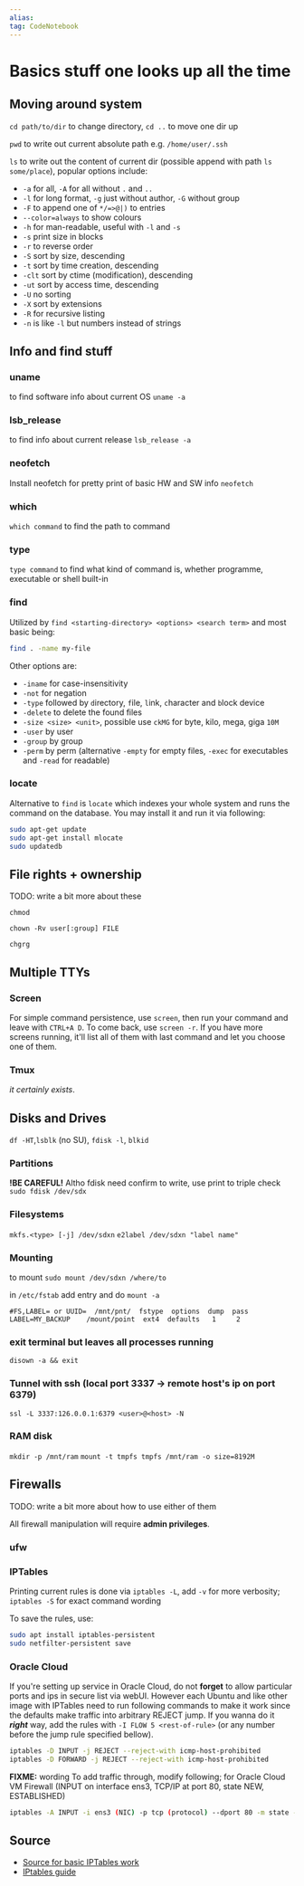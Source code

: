 ```yaml
---
alias:
tag: CodeNotebook 
---
```


# Basics stuff one looks up all the time

## Moving around system

`cd path/to/dir` to change directory, `cd ..` to move one dir up

`pwd` to write out current absolute path e.g. `/home/user/.ssh`

`ls` to write out the content of current dir (possible append with path `ls some/place`), popular options include:

- `-a` for all, `-A` for all without `.` and `..`
- `-l` for long format, `-g` just without author, `-G` without group
- `-F` to append one of `*/=>@|)` to entries
- `--color=always` to show colours
- `-h` for man-readable, useful with `-l` and `-s`
- `-s` print size in blocks
- `-r` to reverse order
- `-S` sort by size, descending
- `-t` sort by time creation, descending
- `-clt` sort by ctime (modification), descending
- `-ut` sort by access time, descending
- `-U` no sorting
- `-X` sort by extensions
- `-R` for recursive listing
- `-n` is like `-l` but numbers instead of strings

## Info and find stuff

### uname

to find software info about current OS `uname -a`

### lsb_release

to find info about current release `lsb_release -a`

### neofetch

Install neofetch for pretty print of basic HW and SW info `neofetch`

### which

`which command` to find the path to command

### type

`type command` to find what kind of command is, whether programme, executable or shell built-in

### find

Utilized by `find <starting-directory> <options> <search term>` and most basic being:

```bash
find . -name my-file
```

Other options are:

- `-iname` for case-insensitivity
- `-not` for negation
- `-type` followed by `d`irectory, `f`ile, `l`ink, `c`haracter and `b`lock device
- `-delete` to delete the found files
- `-size <size> <unit>`, possible use `ckMG` for byte, kilo, mega, giga `10M`
- `-user` by user
- `-group` by group
- `-perm` by perm (alternative `-empty` for empty files, `-exec` for executables and `-read`  for readable)

### locate

Alternative to `find` is `locate` which indexes your whole system and runs the command on the database. You may install it and run it via following:

```bash
sudo apt-get update
sudo apt-get install mlocate
sudo updatedb
```

## File rights + ownership

TODO: write a bit more about these

`chmod`

`chown -Rv user[:group] FILE`

`chgrg`

## Multiple TTYs

### Screen

For simple command persistence, use `screen`, then run your command and leave with `CTRL+A D`. To come back, use `screen -r`. If you have more screens running, it'll list all of them with last command and let you choose one of them.

### Tmux

*it certainly exists*.

## Disks and Drives

`df -HT`,`lsblk` (no SU), `fdisk -l`, `blkid`

### Partitions

**!BE CAREFUL!** Altho fdisk need confirm to write, use print to triple check
`sudo fdisk /dev/sdx`

### Filesystems

`mkfs.<type> [-j] /dev/sdxn`
`e2label /dev/sdxn "label name"`

### Mounting

to mount `sudo mount /dev/sdxn /where/to`

in `/etc/fstab` add entry and do `mount -a`

```text
#FS,LABEL= or UUID=  /mnt/pnt/  fstype  options  dump  pass 
LABEL=MY_BACKUP    /mount/point  ext4  defaults   1     2
```

### exit terminal but leaves all processes running

`disown -a && exit`

### Tunnel with ssh (local port 3337 -> remote host's ip on port 6379)

`ssl -L 3337:126.0.0.1:6379 <user>@<host> -N`

### RAM disk

`mkdir -p /mnt/ram`
`mount -t tmpfs tmpfs /mnt/ram -o size=8192M`

## Firewalls

TODO: write a bit more about how to use either of them

All firewall manipulation will require **admin privileges**.

### ufw

### IPTables

Printing current rules is done via `iptables -L`, add `-v` for more verbosity; `iptables -S` for exact command wording

To save the rules, use:

```bash
sudo apt install iptables-persistent
sudo netfilter-persistent save
```

### Oracle Cloud

If you're setting up service in Oracle Cloud, do not **forget** to allow particular ports and ips in secure list via webUI. However each Ubuntu and like other image with IPTables need to run following commands to make it work since the defaults make traffic into arbitrary REJECT jump. If you wanna do it ***right*** way, add the rules with `-I FLOW 5 <rest-of-rule>` (or any number before the jump rule specified bellow).

```bash
iptables -D INPUT -j REJECT --reject-with icmp-host-prohibited
iptables -D FORWARD -j REJECT --reject-with icmp-host-prohibited
```

**FIXME:** wording
To add traffic through, modify following; for Oracle Cloud VM Firewall (INPUT on interface ens3, TCP/IP at port 80, state NEW, ESTABLISHED)

```bash
iptables -A INPUT -i ens3 (NIC) -p tcp (protocol) --dport 80 -m state --state NEW,ESTABLISHED -j ACCEPT
```

## Source

- [Source for basic IPTables work](https://www.digitalocean.com/community/tutorials/iptables-essentials-common-firewall-rules-and-commands)
- [IPtables guide](https://www.howtogeek.com/177621/the-beginners-guide-to-iptables-the-linux-firewall/)
